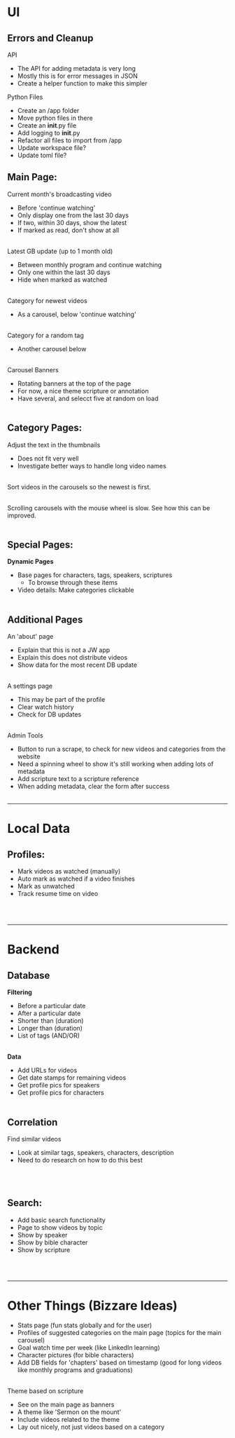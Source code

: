 # UI

## Errors and Cleanup

API
* The API for adding metadata is very long
* Mostly this is for error messages in JSON
* Create a helper function to make this simpler

Python Files
* Create an /app folder
* Move python files in there
* Create an __init__.py file
* Add logging to __init__.py
* Refactor all files to import from /app
* Update workspace file?
* Update toml file?


## Main Page:

Current month's broadcasting video
* Before 'continue watching'
* Only display one from the last 30 days
* If two, within 30 days, show the latest
* If marked as read, don't show at all
</br></br>

Latest GB update (up to 1 month old)
* Between monthly program and continue watching
* Only one within the last 30 days
* Hide when marked as watched
</br></br>

Category for newest videos
* As a carousel, below 'continue watching'
</br></br>

Category for a random tag
* Another carousel below
</br></br>

Carousel Banners
* Rotating banners at the top of the page
* For now, a nice theme scripture or annotation
* Have several, and selecct five at random on load
</br></br>


## Category Pages:

Adjust the text in the thumbnails
* Does not fit very well
* Investigate better ways to handle long video names
</br></br>

Sort videos in the carousels so the newest is first.
</br></br>

Scrolling carousels with the mouse wheel is slow. See how this can be improved.
</br></br>


## Special Pages:

**Dynamic Pages**
* Base pages for characters, tags, speakers, scriptures
    * To browse through these items
* Video details: Make categories clickable
</br></br>


## Additional Pages

An 'about' page
* Explain that this is not a JW app
* Explain this does not distribute videos
* Show data for the most recent DB update
</br></br>

A settings page
* This may be part of the profile
* Clear watch history
* Check for DB updates
</br></br>

Admin Tools
* Button to run a scrape, to check for new videos and categories from the website
* Need a spinning wheel to show it's still working when adding lots of metadata
* Add scripture text to a scripture reference
* When adding metadata, clear the form after success
</br></br>


----
# Local Data
## Profiles:

* Mark videos as watched (manually)
* Auto mark as watched if a video finishes
* Mark as unwatched
* Track resume time on video

</br></br>


----
# Backend
## Database

**Filtering**
* Before a particular date
* After a particular date
* Shorter than (duration)
* Longer than (duration)
* List of tags (AND/OR)
</br></br>

**Data**
* Add URLs for videos
* Get date stamps for remaining videos
* Get profile pics for speakers
* Get profile pics for characters
</br></br>


## Correlation

Find similar videos
* Look at similar tags, speakers, characters, description
* Need to do research on how to do this best

</br></br>


## Search:

* Add basic search functionality
* Page to show videos by topic
* Show by speaker
* Show by bible character
* Show by scripture

</br></br>


----
# Other Things (Bizzare Ideas)
* Stats page (fun stats globally and for the user)
* Profiles of suggested categories on the main page (topics for the main carousel)
* Goal watch time per week (like LinkedIn learning)
* Character pictures (for bible characters)
* Add DB fields for 'chapters' based on timestamp (good for long videos like monthly programs and graduations)
</br></br>

Theme based on scripture
* See on the main page as banners
* A theme like 'Sermon on the mount'
* Include videos related to the theme
* Lay out nicely, not just videos based on a category
